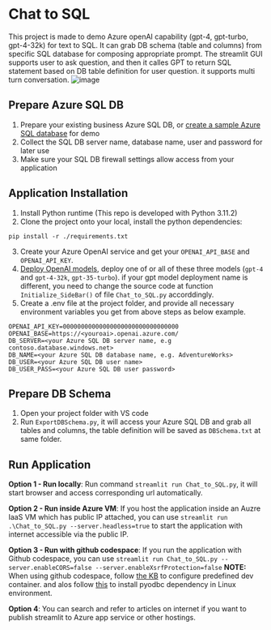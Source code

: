# Chat to SQL

This project is made to demo Azure openAI capability (gpt-4, gpt-turbo, gpt-4-32k) for text to SQL. It can grab DB schema (table and columns) from specific SQL database for composing appropriate prompt. The streamlit GUI supports user to ask question, and then it calles GPT to return SQL statement based on DB table definition for user question. it supports multi turn conversation.
![image](https://user-images.githubusercontent.com/75886466/235889811-72df9218-b64a-467d-b89d-9c73d5346aee.png)

## Prepare Azure SQL DB
1. Prepare your existing business Azure SQL DB, or [create a sample Azure SQL database](https://learn.microsoft.com/en-us/sql/samples/adventureworks-install-configure?view=sql-server-ver16&tabs=ssms#deploy-new-sample-database) for demo
2. Collect the SQL DB server name, database name, user and password for later use
3. Make sure your SQL DB firewall settings allow access from your application

## Application Installation
1. Install Python runtime (This repo is developed with Python 3.11.2)
2. Clone the project onto your local, install the python dependencies:
```
pip install -r ./requirements.txt
```
3. Create your Azure OpenAI service and get your `OPENAI_API_BASE` and `OPENAI_API_KEY`.
4. [Deploy OpenAI models](https://learn.microsoft.com/en-us/azure/cognitive-services/openai/how-to/create-resource?pivots=web-portal#deploy-a-model), deploy one of or all of these three models (`gpt-4` and `gpt-4-32k`, `gpt-35-turbo`). if your gpt model deployment name is different, you need to change the source code at function `Initialize_SideBar()` of file `Chat_to_SQL.py` accorddingly.
5. Create a .env file at the project folder, and provide all necessary environment variables you get from above steps as below example.
```
OPENAI_API_KEY=00000000000000000000000000000000
OPENAI_BASE=https://<youroai>.openai.azure.com/
DB_SERVER=<your Azure SQL DB server name, e.g contoso.database.windows.net>
DB_NAME=<your Azure SQL DB database name, e.g. AdventureWorks>
DB_USER=<your Azure SQL DB user name>
DB_USER_PASS=<your Azure SQL DB user password>
```

## Prepare DB Schema
1. Open your project folder with VS code
2. Run `ExportDBSchema.py`, it will access your Azure SQL DB and grab all tables and columns, the table definition will be saved as `DBSchema.txt` at same folder.

## Run Application
**Option 1 - Run locally**: Run command `streamlit run Chat_to_SQL.py`, it will start browser and access corresponding url automatically.

**Option 2 - Run inside Azure VM**: If you host the application inside an Auzre IaaS VM which has public IP attached, you can use `streamlit run .\Chat_to_SQL.py --server.headless=true` to start the application with internet accessible via the public IP. 

**Option 3 - Run with github codespace**: If you run the application with Github codespace, you can use `streamlit run Chat_to_SQL.py --server.enableCORS=false --server.enableXsrfProtection=false`
**NOTE:** When using github codespace, follow [the KB](https://docs.github.com/en/codespaces/setting-up-your-project-for-codespaces/adding-a-dev-container-configuration/setting-up-your-python-project-for-codespaces) to configure predefined dev container. and alos follow [this](https://github.com/mkleehammer/pyodbc/wiki/Install#debian-stretch) to install pyodbc dependency in Linux environment.

**Option 4**: You can search and refer to articles on internet if you want to publish streamlit to Azure app service or other hostings.
